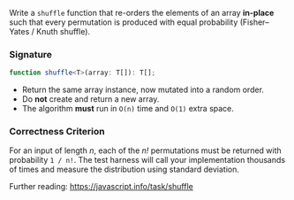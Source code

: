 Write a `shuffle` function that re-orders the elements of an array **in-place** such that every permutation is produced with equal probability (Fisher–Yates / Knuth shuffle).

### Signature

```ts
function shuffle<T>(array: T[]): T[];
```

* Return the same array instance, now mutated into a random order.
* Do **not** create and return a new array.
* The algorithm **must** run in `O(n)` time and `O(1)` extra space.

### Correctness Criterion

For an input of length *n*, each of the *n!* permutations must be returned with probability `1 / n!`.  The test harness will call your implementation thousands of times and measure the distribution using standard deviation.

Further reading: https://javascript.info/task/shuffle
